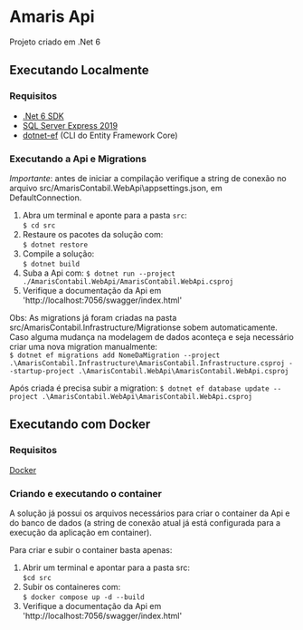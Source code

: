 # Amaris Api

Projeto criado em .Net 6

## Executando Localmente

### Requisitos

- [.Net 6 SDK](https://dotnet.microsoft.com/en-us/download/dotnet/6.0)  
- [SQL Server Express 2019](https://www.microsoft.com/pt-br/sql-server/sql-server-downloads)
- [dotnet-ef](https://www.nuget.org/packages/dotnet-ef/) (CLI do Entity Framework Core)

### Executando a Api e Migrations

*Importante*: antes de iniciar a compilação verifique a string de conexão no arquivo src/AmarisContabil.WebApi\appsettings.json, em DefaultConnection.  

1) Abra um terminal e aponte para a pasta `src`:  
`$ cd src`  
2) Restaure os pacotes da solução com:  
`$ dotnet restore`  
3) Compile a solução:  
`$ dotnet build`  
4) Suba a Api com:
`$ dotnet run --project ./AmarisContabil.WebApi/AmarisContabil.WebApi.csproj`
5) Verifique a documentação da Api em 'http://localhost:7056/swagger/index.html'

Obs: As migrations já foram criadas na pasta src/AmarisContabil.Infrastructure/Migrationse sobem automaticamente. Caso alguma mudança na modelagem de dados aconteça e seja necessário criar uma nova migration manualmente:  
`$ dotnet ef migrations add NomeDaMigration --project .\AmarisContabil.Infrastructure\AmarisContabil.Infrastructure.csproj --startup-project .\AmarisContabil.WebApi\AmarisContabil.WebApi.csproj`  

Após criada é precisa subir a migration:
`$ dotnet ef database update --project .\AmarisContabil.WebApi\AmarisContabil.WebApi.csproj`

## Executando com Docker

### Requisitos

[Docker](https://docs.docker.com/desktop/install/windows-install/)

### Criando e executando o container

A solução já possui os arquivos necessários para criar o container da Api e do banco de dados (a string de conexão atual já está configurada para a execução da aplicação em container).  

Para criar e subir o container basta apenas:  

1) Abrir um terminal e apontar para a pasta src:  
`$cd src`
2) Subir os containeres com:  
`$ docker compose up -d --build`
3) Verifique a documentação da Api em 'http://localhost:7056/swagger/index.html'
